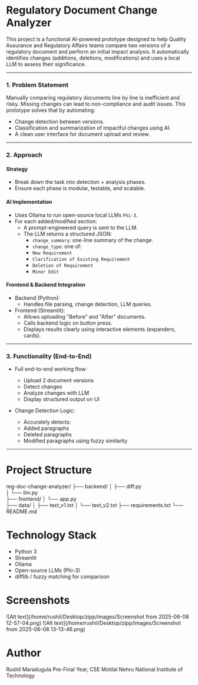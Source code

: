 # Regulatory Document Change Analyzer

This project is a functional AI-powered prototype designed to help Quality Assurance and Regulatory Affairs teams compare two versions of a regulatory document and perform an initial impact analysis. It automatically identifies changes (additions, deletions, modifications) and uses a local LLM to assess their significance.

---

### 1. Problem Statement

Manually comparing regulatory documents line by line is inefficient and risky. Missing changes can lead to non-compliance and audit issues. This prototype solves that by automating:

- Change detection between versions.
- Classification and summarization of impactful changes using AI.
- A clean user interface for document upload and review.

---

### 2. Approach

#### Strategy

- Break down the task into detection + analysis phases.
- Ensure each phase is modular, testable, and scalable.

#### AI Implementation

- Uses Ollama to run open-source local LLMs `Phi-3`.
- For each added/modified section:
  - A prompt-engineered query is sent to the LLM.
  - The LLM returns a structured JSON:
    - `change_summary`: one-line summary of the change.
    - `change_type`: one of:
    - `New Requirement`
    - `Clarification of Existing Requirement`
    - `Deletion of Requirement`
    - `Minor Edit`

#### Frontend & Backend Integration

- Backend (Python):
  - Handles file parsing, change detection, LLM queries.
- Frontend (Streamlit):
  - Allows uploading "Before" and "After" documents.
  - Calls backend logic on button press.
  - Displays results clearly using interactive elements (expanders, cards).

---

### 3. Functionality (End-to-End)

- Full end-to-end working flow:
  - Upload 2 document versions
  - Detect changes
  - Analyze changes with LLM
  - Display structured output on UI

- Change Detection Logic:
    - Accurately detects:
    - Added paragraphs
    - Deleted paragraphs
    - Modified paragraphs using fuzzy similarity

---
# Project Structure

reg-doc-change-analyzer/
├── backend/
│   ├── diff.py          
│   └── llm.py           
├── frontend/
│   └── app.py           
├── data/
│   ├── text_v1.txt
│   └── text_v2.txt
├── requirements.txt
└── README.md

# Technology Stack
- Python 3
- Streamlit
- Ollama
- Open-source LLMs (Phi-3)
- difflib / fuzzy matching for comparison

# Screenshots

![Alt text](/home/rushil/Desktop/zipp/images/Screenshot from 2025-06-08 12-57-04.png)
![Alt text](/home/rushil/Desktop/zipp/images/Screenshot from 2025-06-08 13-13-46.png)


# Author
Rushil Maradugula
Pre-Final Year, CSE
Motilal Nehru National Institute of Technology



